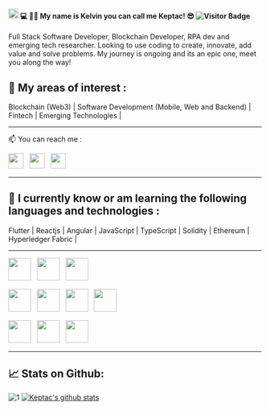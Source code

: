 #### <img src="https://raw.githubusercontent.com/MartinHeinz/MartinHeinz/master/wave.gif" width="20px">  💻 👨‍💻 My name is Kelvin you can call me Keptac! 😎 ![Visitor Badge](https://visitor-badge.laobi.icu/badge?page_id=keptac.keptac)

Full Stack Software Developer, Blockchain Developer, RPA dev and emerging tech researcher. Looking to use coding to create, innovate, add value and solve problems.  My journey is ongoing and its an epic one,  meet you along the way!


## 📖 My areas of interest :
Blockchain (Web3) | Software Development (Mobile, Web and Backend) | Fintech | Emerging Technologies |

- - -  

<p>
📫 You can reach me :

<a href="https://www.linkedin.com/in/kelvin-chelenje/"><img height="30" src="https://cdn-icons-png.flaticon.com/512/174/174857.png"></a>&nbsp;&nbsp;
<a href="https://twitter.com/keptac"><img height="30" src="https://res.cloudinary.com/matricksdecoder/image/upload/v1605068053/Twitter_rf1qt0.png"></a>&nbsp;&nbsp;
<a href="https://t.me/keptac"><img height="30" src="https://www.freepnglogos.com/uploads/telegram-logo-4.png"></a>&nbsp;&nbsp;

</p>

- - -


## 🌱 I currently know or am learning the following languages and technologies :

 Flutter | Reactjs | Angular | JavaScript | TypeScript | Solidity | Ethereum | Hyperledger Fabric |

 - - -

<p>
<a href="https://reactjs.org/"><img height="45" src="https://res.cloudinary.com/startup-grind/image/upload/c_fill,dpr_2.0,f_auto,g_center,h_1080,q_100,w_1080/v1/gcs/platform-data-goog/events/flutterlogo_R1LGRU0.png"></a>&nbsp;&nbsp;
<a href="https://nodejs.org/en/"><img height="45" src="https://res.cloudinary.com/matricksdecoder/image/upload/v1502609088/nodeJS_ofgrbi.png"></a>&nbsp;&nbsp;
<a href="https://reactjs.org/"><img height="45" src="https://res.cloudinary.com/matricksdecoder/image/upload/v1502609088/React_mfa2cv.png"></a>&nbsp;&nbsp;

<a href="https://metamask.io/"><img height="45" src="https://www.pngkey.com/png/full/496-4963050_hyperledger-fabric-now-supports-ethereum-hyperledger-fabric-logo.png"></a>&nbsp;&nbsp;
<a href="https://ethereum.org/en/"><img height="45" src="https://res.cloudinary.com/matricksdecoder/image/upload/v1605076200/Ethereum_lr1qis.png"></a>&nbsp;&nbsp;
<a href="https://www.trufflesuite.com/"><img height="45" src="https://res.cloudinary.com/matricksdecoder/image/upload/v1605075273/Truffle_th2o5e.png"></a>&nbsp;&nbsp;
<a href="https://metamask.io/"><img height="45" src="https://res.cloudinary.com/matricksdecoder/image/upload/v1605090176/Metamask_n54clm.png"></a>&nbsp;&nbsp;


<a href="https://www.npmjs.com/"><img height="45" src="https://res.cloudinary.com/matricksdecoder/image/upload/v1605077696/npm_ajhm1s.png"></a>&nbsp;&nbsp;
<a href="https://www.mongodb.com/ "><img height="45" src="https://res.cloudinary.com/matricksdecoder/image/upload/v1605078109/mongo_mnhtet.png"></a>&nbsp;&nbsp;
<a href="https://www.w3schools.com/sql/"><img height="45" src="https://res.cloudinary.com/matricksdecoder/image/upload/v1605087945/SQL_q0kfhg.png"></a>&nbsp;&nbsp;


</p>

- - -


## 📈 Stats on Github:

![1](https://github-readme-stats.vercel.app/api/top-langs/?username=keptac&theme=blue-green) [![Keptac's github stats](https://github-readme-stats.vercel.app/api?username=keptac&theme=blue-green)](https://github.com/MatricksDeCoder/github-readme-stats)                                                                                 
